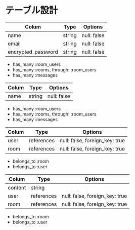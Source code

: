 # テーブル設計

| Colum              | Type   | Options     |
| ------------------ | ------ | ----------- |
| name               | string | null: false |
| email              | string | null: false |
| encrypted_password | string | null: false |

- has_many :room_users
- has_many :rooms, through: :room_users
- has_many :messages

| Colum              | Type   | Options     |
| ------------------ | ------ | ----------- |
| name               | string | null: false |

- has_many :room_users
- has_many :rooms, through: :room_users
- has_many :messages

| Colum              | Type       | Options                        |
| ------------------ | ---------- | ------------------------------ |
| user               | references | null: false, foreign_key: true |
| room               | references | null: false, foreign_key: true |

- belongs_to :room
- belongs_to :user

| Colum              | Type       | Options                        |
| ------------------ | ---------- | ------------------------------ |
| content            | string     |                                |
| user               | references | null: false, foreign_key: true |
| room               | references | null: false, foreign_key: true |

- belongs_to :room
- belongs_to :user